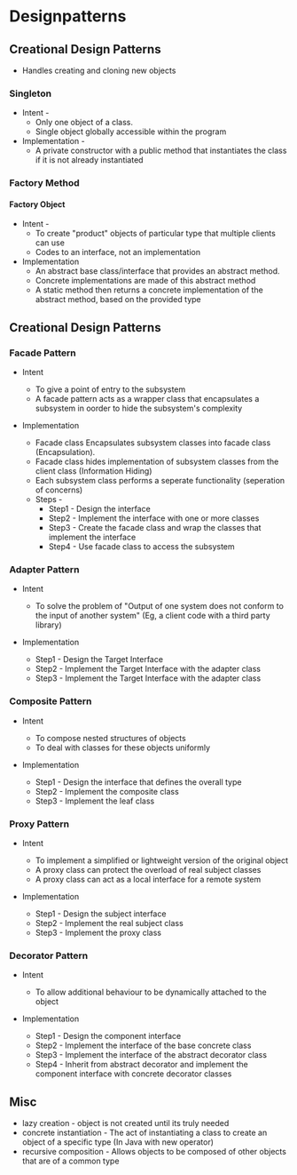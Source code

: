 # Designpatterns

## Creational Design Patterns
- Handles creating and cloning new objects

### Singleton
- Intent -
    - Only one object of a class.
    - Single object globally accessible within the program
- Implementation -
    - A private constructor with a public method that instantiates the class if it is not already instantiated

### Factory Method

#### Factory Object
- Intent - 
    - To create "product" objects of particular type that multiple clients can use
    - Codes to an interface, not an implementation
- Implementation
    - An abstract base class/interface that provides an abstract method.
    - Concrete implementations are made of this abstract method
    - A static method then returns a concrete implementation of the abstract method, based on the provided type

## Creational Design Patterns

### Facade Pattern
- Intent
    - To give a point of entry to the subsystem
    - A facade pattern acts as a wrapper class that encapsulates a subsystem in oorder to hide the subsystem's complexity

- Implementation
    - Facade class Encapsulates subsystem classes into facade class (Encapsulation).
    - Facade class hides implementation of subsystem classes from the client class (Information Hiding)
    - Each subsystem class performs a seperate functionality (seperation of concerns)
    - Steps -
        - Step1 - Design the interface
        - Step2 - Implement the interface with one or more classes
        - Step3 - Create the facade class and wrap the classes that implement the interface
        - Step4 - Use facade class to access the subsystem


### Adapter Pattern
- Intent
    - To solve the problem of "Output of one system does not conform to the input of another system" (Eg, a client code with a third party library)

- Implementation
    - Step1 - Design the Target Interface
    - Step2 - Implement the Target Interface with the adapter class
    - Step3 - Implement the Target Interface with the adapter class

### Composite Pattern
- Intent
    - To compose nested structures of objects
    - To deal with classes for these objects uniformly

- Implementation
    - Step1 - Design the interface that defines the overall type
    - Step2 - Implement the composite class
    - Step3 - Implement the leaf class

### Proxy Pattern 
- Intent
    - To implement a simplified or lightweight version of the original object
    - A proxy class can protect the overload of real subject classes
    - A proxy class can act as a local interface for a remote system

- Implementation
    - Step1 - Design the subject interface
    - Step2 - Implement the real subject class
    - Step3 - Implement the proxy class

### Decorator Pattern
- Intent
    - To allow additional behaviour to be dynamically attached to the object

- Implementation
    - Step1 - Design the component interface
    - Step2 - Implement the interface of the base concrete class
    - Step3 - Implement the interface of the abstract decorator class
    - Step4 - Inherit from abstract decorator and implement the component interface with concrete decorator classes

## Misc
- lazy creation - object is not created until its truly needed
- concrete instantiation - The act of instantiating a class to create an object of a specific type (In Java with new operator)
- recursive composition - Allows objects to be composed of other objects that are of a common type